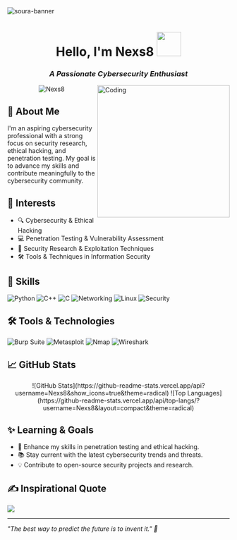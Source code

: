 <img src="https://res.cloudinary.com/superfolio/image/upload/v1620689979/68747470733a2f2f692e70696e696d672e636f6d2f6f726967696e616c732f63362f33332f63322f63363333633230656465383266306530636564376435373064626533613166332e676966_yjuh2s.gif" alt="soura-banner">

<h1 align="center">Hello, I'm Nexs8 <img src="https://media.giphy.com/media/E6U8Pd6bzotoP9Wqz4/giphy.gif" width="55"></h1>
<h3 align="center"><i>A Passionate Cybersecurity Enthusiast</i></h3>
<img align="right" alt="Coding" width="300" src="https://valesh.dev/images/coder.gif">

<p align="center">
  <img src="https://komarev.com/ghpvc/?username=Nexs8&label=Profile%20views&color=0e75b6&style=flat" alt="Nexs8" />
</p>

## 👋 About Me

I'm an aspiring cybersecurity professional with a strong focus on security research, ethical hacking, and penetration testing. My goal is to advance my skills and contribute meaningfully to the cybersecurity community.

## 🌟 Interests
- 🔍 Cybersecurity & Ethical Hacking
- 💻 Penetration Testing & Vulnerability Assessment
- 📜 Security Research & Exploitation Techniques
- 🛠️ Tools & Techniques in Information Security

## 🔧 Skills
![Python](https://img.shields.io/badge/-Python-3776AB?style=flat-square&logo=Python&logoColor=white)
![C++](https://img.shields.io/badge/-C++-00599C?style=flat-square&logo=c%2B%2B&logoColor=white)
![C](https://img.shields.io/badge/-C-A8B9CC?style=flat-square&logo=C&logoColor=white)
![Networking](https://img.shields.io/badge/-Networking-006699?style=flat-square&logo=cisco&logoColor=white)
![Linux](https://img.shields.io/badge/Linux-FCC624?style=flat-square&logo=linux&logoColor=black)
![Security](https://img.shields.io/badge/Security-%23FF5722.svg?style=flat-square&logo=security&logoColor=white)

## 🛠️ Tools & Technologies
![Burp Suite](https://img.shields.io/badge/Burp%20Suite-%233D6C9B.svg?style=flat-square&logo=burpsuite&logoColor=white)
![Metasploit](https://img.shields.io/badge/Metasploit-%2347C8A2.svg?style=flat-square&logo=metasploit&logoColor=white)
![Nmap](https://img.shields.io/badge/Nmap-%234D69B5.svg?style=flat-square&logo=nmap&logoColor=white)
![Wireshark](https://img.shields.io/badge/Wireshark-%23616A7B.svg?style=flat-square&logo=wireshark&logoColor=white)

## 📈 GitHub Stats
<p align="center">
  ![GitHub Stats](https://github-readme-stats.vercel.app/api?username=Nexs8&show_icons=true&theme=radical)
  ![Top Languages](https://github-readme-stats.vercel.app/api/top-langs/?username=Nexs8&layout=compact&theme=radical)
</p>

## ✨ Learning & Goals
- 🔧 Enhance my skills in penetration testing and ethical hacking.
- 📚 Stay current with the latest cybersecurity trends and threats.
- 💡 Contribute to open-source security projects and research.

## ✍️ Inspirational Quote
![](https://quotes-github-readme.vercel.app/api?type=horizontal&theme=radical)

---

*"The best way to predict the future is to invent it." 🌟*
